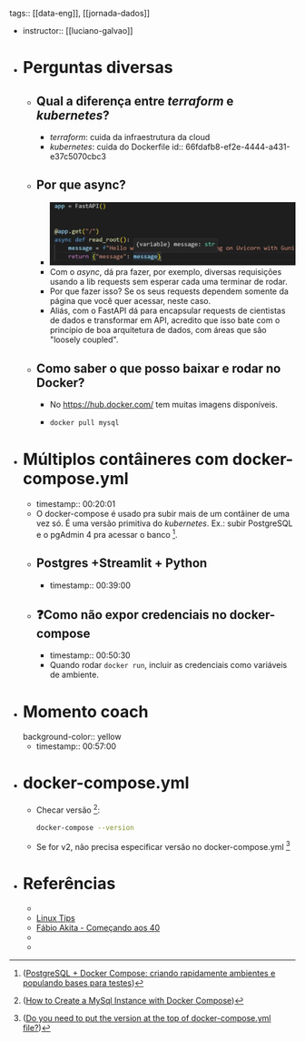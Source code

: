 tags:: [[data-eng]], [[jornada-dados]]

- instructor:: [[luciano-galvao]]
- # Perguntas diversas
	- ## Qual a diferença entre *terraform* e *kubernetes*?
		- *terraform*: cuida da infraestrutura da cloud
		- *kubernetes*: cuida do Dockerfile
		  id:: 66fdafb8-ef2e-4444-a431-e37c5070cbc3
	- ## Por que async?
		- ![image.png](../assets/image_1727901930212_0.png)
		- Com o *async*, dá pra fazer, por exemplo, diversas requisições usando a lib requests sem esperar cada uma terminar de rodar.
		- Por que fazer isso? Se os seus requests dependem somente da página que você quer acessar, neste caso.
		- Aliás, com o FastAPI dá para encapsular requests de cientistas de dados e transformar em API, acredito que isso bate com o princípio de boa arquitetura de dados, com áreas que são "loosely coupled".
	- ## Como saber o que posso baixar e rodar no Docker?
		- No https://hub.docker.com/ tem muitas imagens disponíveis.
		- ```bash
		  docker pull mysql
		  ```
- # Múltiplos contâineres com docker-compose.yml
	- timestamp:: 00:20:01
	- O docker-compose é usado pra subir mais de um contâiner de uma vez só. É uma versão primitiva do *kubernetes*. Ex.: subir PostgreSQL e o pgAdmin 4 pra acessar o banco [^1].
	- ## Postgres +Streamlit + Python
		- timestamp::  00:39:00
	- ## ❓Como não expor credenciais no docker-compose
		- timestamp::  00:50:30
		- Quando rodar `docker run`, incluir as credenciais como variáveis de ambiente.
- # Momento coach
  background-color:: yellow
	- timestamp:: 00:57:00
- # docker-compose.yml
	- Checar versão [^2]:
	  ```bash
	  docker-compose --version
	  ```
	- Se for v2, não precisa especificar versão no docker-compose.yml [^3]
- # Referências
	- [^1]: ([PostgreSQL + Docker Compose: criando rapidamente ambientes e populando bases para testes](https://renatogroffe.medium.com/postgresql-pgadmin-4-docker-compose-montando-rapidamente-um-ambiente-para-uso-55a2ab230b89))
	- [Linux Tips](https://www.youtube.com/@LinuxTips)
	- [Fábio Akita - Começando aos 40](https://youtube.com/playlist?list=PLdsnXVqbHDUc7htGFobbZoNen3r_wm3ki&si=MfqmGNuHnt8aJBWP)
	- [^2]: ([How to Create a MySql Instance with Docker Compose](https://medium.com/@chrischuck35/how-to-create-a-mysql-instance-with-docker-compose-1598f3cc1bee))
	- [^3]: ([Do you need to put the version at the top of docker-compose.yml file?](https://forums.docker.com/t/do-you-need-to-put-the-version-at-the-top-of-docker-compose-yml-file/135863))